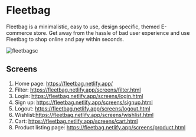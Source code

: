 # Fleetbag
Fleetbag is a minimalistic, easy to use, design specific, themed E-commerce store. Get away from the hassle of bad user experience and use Fleetbag to shop online and pay within seconds.

![fleetbagsc](https://user-images.githubusercontent.com/84897066/155009455-3a2cb057-ab8a-4c14-95a5-15164de0b534.png)



## Screens
1. Home page: https://fleetbag.netlify.app/
2. Filter: https://fleetbag.netlify.app/screens/filter.html
3. Login: https://fleetbag.netlify.app/screens/login.html
4. Sign up: https://fleetbag.netlify.app/screens/signup.html
5. Logout: https://fleetbag.netlify.app/screens/logout.html
6. Wishlist:https://fleetbag.netlify.app/screens/wishlist.html
7. Cart: https://fleetbag.netlify.app/screens/cart.html
8. Product listing page: https://fleetbag.netlify.app/screens/product.html
